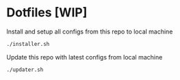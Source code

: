 # Dotfiles [WIP]

Install and setup all configs from this repo to local machine
```bash
./installer.sh
```

Update this repo with latest configs from local machine
```bash
./updater.sh
```
